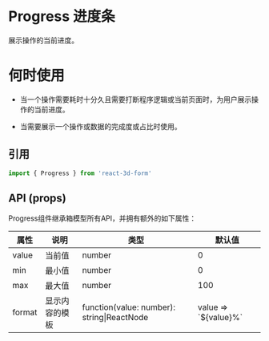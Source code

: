 # Progress 进度条

展示操作的当前进度。

# 何时使用

* 当一个操作需要耗时十分久且需要打断程序逻辑或当前页面时，为用户展示操作的当前进度。

* 当需要展示一个操作或数据的完成度或占比时使用。

## 引用

```javascript
import { Progress } from 'react-3d-form'
```

## API (props)

Progress组件继承箱模型所有API，并拥有额外的如下属性：

| 属性 | 说明 | 类型 | 默认值 |
| --- | --- | --- | --- |
| value | 当前值 | number | 0 |
| min | 最小值 | number | 0 |
| max | 最大值 | number | 100 |
| format | 显示内容的模板 | function(value: number): string\|ReactNode | value => \`${value}%\`
